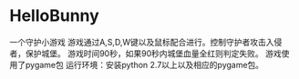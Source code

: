 HelloBunny
==========

一个守护小游戏
游戏通过A,S,D,W键以及鼠标配合进行。控制守护者攻击入侵者，保护城堡。
游戏时间90秒，如果90秒内城堡血量全红则判定失败。
游戏使用了pygame包
运行环境：安装python 2.7以上以及相应的pygame包。
